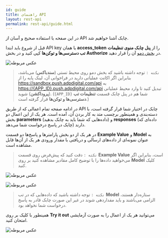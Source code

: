 ```yaml
---
id: guide
title: راهنمای API
layout: rest-api
permalink: rest-api/guide.html
---
```


در این صفحه با استفاده صحیح و آسان از API چابک آشنا خواهیم شد. 

 قبل از شروع باید ابتدا API key یا همان **access_token** را از **پنل چابک منوی تنظیمات تب دسترسی‌ها و توکن‌ها** کپی کنید و در بخش **Authorize** در [بخش دمو](https://api.doc.chabokpush.com) آن را قرار دهید.

![عکس مربوطه](http://uupload.ir/files/q4fa_authorize.png)

> `نکته :` توجه داشته باشید که بخش دمو روی محیط تستی (**سندباکس**) می‌باشد، بنابراین اگر اکانت عملیاتی دارید در فراخوانی آن، لینک پایه را از <https://sandbox.push.adpdigital.com/api> به <https://{APP_ID}.push.adpdigital.com/api> تبدیل کنید تا وارد محیط عملیاتی (**پروداکشن**) شوید. (`{APP_ID}` شما هم در پنل چابک قسمت **تنظیمات تب دسترسی‌ها و توکن‌ها** قرار گرفته است.)

در ادامه صفحه تمام اعمالی که از طریق API چابک در اختیار شما قرار گرفته است، با دسته‌بندی و همینطور برچسب متد به کار بردن آن، آمده است. هر یک از این اعمال دو بخش **parameters** (داده‌هایی که شما باید به چابک بدهید) و **responses** (داده‌ای که چابک در پاسخ درخواست شما می‌دهد) دارند.

در هر یک از دو بخش پارامتر‌ها و پاسخ‌ها دو قسمت **Example Value** و **Model** به عنوان نمونه‌ای از داده‌های ارسالی و دریافتی با مقدار ورودی هر یک از آن‌ها قابل مشاهده است. 

> `نکته :` دقت کنید که پیش‌فرض روی قسمت **Example Value** است، بنابراین اگر می‌خواهید داده‌ها را با توضیح کامل مقادیر مشاهده کنید بر روی **Model** کلیک کنید.

![عکس مربوطه](http://uupload.ir/files/7y8x_examplevalue.png)

![عکس مربوطه](http://uupload.ir/files/564q_model.png)

> `نکته :` توجه داشته باشید که داده‌هایی که در تب **Model** ستاره‌دار هستند، الزامی می‌باشند و باید مقدار‌دهی شوند در غیر این صورت چابک قادر به پاسخ درخواست شما نخواهد بود.

همینطور با کلیک بر روی **Try it out** می‌توانید هر یک از اعمال را به صورت آزمایشی امتحان کنید.

![عکس مربوطه](http://uupload.ir/files/5g8f_try.png)

